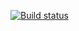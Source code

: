 [![Build status](https://ci.appveyor.com/api/projects/status/y3fcadt0lbc01a6k/branch/main?svg=true)](https://ci.appveyor.com/project/lewkAa/selenidehw/branch/main)
